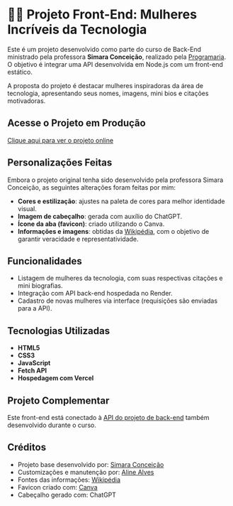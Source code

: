 # 👩‍🚀 Projeto Front-End: Mulheres Incríveis da Tecnologia

Este é um projeto desenvolvido como parte do curso de Back-End ministrado pela professora **Simara Conceição**, realizado pela [Programaria](https://www.programaria.org/). O objetivo é integrar uma API desenvolvida em Node.js com um front-end estático.

A proposta do projeto é destacar mulheres inspiradoras da área de tecnologia, apresentando seus nomes, imagens, mini bios e citações motivadoras.

## Acesse o Projeto em Produção

[Clique aqui para ver o projeto online](https://projeto-frontend-h30mgqol7-aline-alves-projects.vercel.app/)

## Personalizações Feitas

Embora o projeto original tenha sido desenvolvido pela professora Simara Conceição, as seguintes alterações foram feitas por mim:

- **Cores e estilização**: ajustes na paleta de cores para melhor identidade visual.
- **Imagem de cabeçalho**: gerada com auxílio do ChatGPT.
- **Ícone da aba (favicon)**: criado utilizando o Canva.
- **Informações e imagens**: obtidas da [Wikipédia](https://www.wikipedia.org/), com o objetivo de garantir veracidade e representatividade.

## Funcionalidades

- Listagem de mulheres da tecnologia, com suas respectivas citações e mini biografias.
- Integração com API back-end hospedada no Render.
- Cadastro de novas mulheres via interface (requisições são enviadas para a API).

## Tecnologias Utilizadas

- **HTML5**
- **CSS3**
- **JavaScript**
- **Fetch API**
- **Hospedagem com Vercel**

## Projeto Complementar

Este front-end está conectado à [API do projeto de back-end](https://github.com/alinealves99/Projeto-backend) também desenvolvido durante o curso.

## Créditos

- Projeto base desenvolvido por: [Simara Conceição](https://www.linkedin.com/in/simaraconceicao/)
- Customizações e manutenção por: [Aline Alves](https://github.com/alinealves99)
- Fontes das informações: [Wikipédia](https://www.wikipedia.org/)
- Favicon criado com: [Canva](https://www.canva.com/)
- Cabeçalho gerado com: ChatGPT

